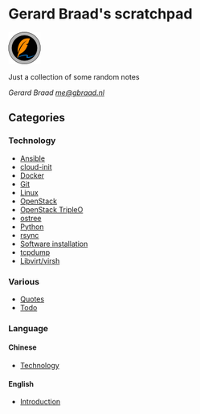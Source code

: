 Gerard Braad's scratchpad
===================

[!["Scribble"](https://raw.githubusercontent.com/gbraad/assets/gh-pages/icons/scribble-icon-64.png)](http://github.com/gbraad)

Just a collection of some random notes

_Gerard Braad <me@gbraad.nl>_


## Categories

### Technology

  * [Ansible](technology/ansible.md)
  * [cloud-init](technology/cloudinit.md)
  * [Docker](technology/docker.md)
  * [Git](technology/git.md)
  * [Linux](technology/linux.md)
  * [OpenStack](technology/openstack.md)
  * [OpenStack TripleO](technology/tripleo.md)
  * [ostree](technology/ostree.md)
  * [Python](technology/python.md)
  * [rsync](technology/rsync.md)
  * [Software installation](technology/install.md)
  * [tcpdump](technology/tcpdump.md)
  * [Libvirt/virsh](technology/virsh.md)


### Various

  * [Quotes](various/quotes.md)
  * [Todo](various/todo.md)


### Language 

#### Chinese

  * [Technology](language/chinese/technology.md)


#### English

  * [Introduction](language/english/README.md)
